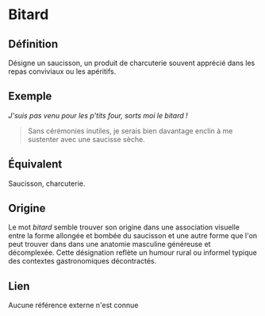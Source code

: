 # Bitard

## Définition

Désigne un saucisson, un produit de charcuterie souvent apprécié dans les repas conviviaux ou les apéritifs.

## Exemple

_J'suis pas venu pour les p'tits four, sorts moi le bitard !_
> Sans cérémonies inutiles, je serais bien davantage enclin à me sustenter avec une saucisse sèche.

## Équivalent

Saucisson, charcuterie.

## Origine

Le mot _bitard_ semble trouver son origine dans une association visuelle entre la forme allongée et bombée du saucisson et une autre forme que l'on peut trouver dans dans une anatomie masculine généreuse et décomplexée. Cette désignation reflète un humour rural ou informel typique des contextes gastronomiques décontractés.

## Lien

Aucune référence externe n'est connue

